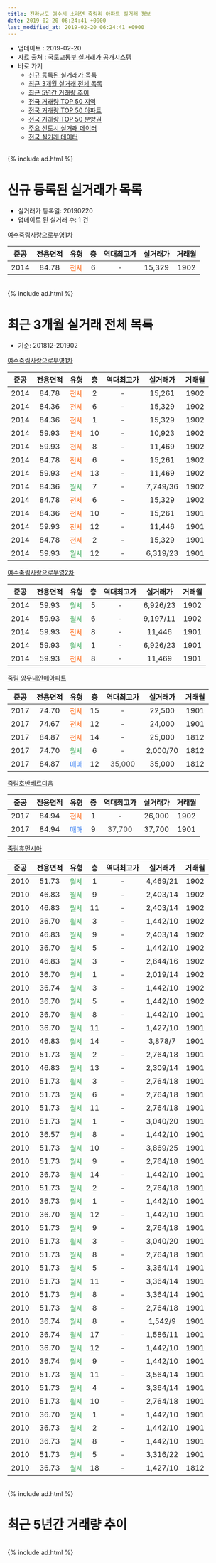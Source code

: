```yaml
---
title: 전라남도 여수시 소라면 죽림리 아파트 실거래 정보
date: 2019-02-20 06:24:41 +0900
last_modified_at: 2019-02-20 06:24:41 +0900
---
```


* 업데이트 : 2019-02-20
* 자료 출처 : [국토교통부 실거래가 공개시스템](http://rt.molit.go.kr)
* 바로 가기
    * [신규 등록된 실거래가 목록](#신규-등록된-실거래가-목록)
    * [최근 3개월 실거래 전체 목록](#최근-3개월-실거래-전체-목록)
    * [최근 5년간 거래량 추이](#최근-5년간-거래량-추이)
    * [전국 거래량 TOP 50 지역](https://inasie.github.io/apt-trade-info/최근-3개월-전국에서-가장-거래가-많이-발생한-지역)
    * [전국 거래량 TOP 50 아파트](https://inasie.github.io/apt-trade-info/최근-3개월-전국에서-가장-거래가-많이-발생한-아파트)
    * [전국 거래량 TOP 50 분양권](https://inasie.github.io/apt-trade-info/최근-3개월-전국에서-가장-거래가-많이-발생한-분양권)
    * [주요 신도시 실거래 데이터](https://inasie.github.io/apt-trade-info/주요-신도시)
    * [전국 실거래 데이터](https://inasie.github.io/apt-trade-info/전국)
<br>
{% include ad.html %}
<br>

# 신규 등록된 실거래가 목록
* 실거래가 등록일: 20190220
* 업데이트 된 실거래 수: 1 건


[여수죽림사랑으로부영1차](https://search.naver.com/search.naver?query=%EC%A0%84%EB%9D%BC%EB%82%A8%EB%8F%84+%EC%97%AC%EC%88%98%EC%8B%9C+%EC%86%8C%EB%9D%BC%EB%A9%B4+%EC%A3%BD%EB%A6%BC%EB%A6%AC+%EC%97%AC%EC%88%98%EC%A3%BD%EB%A6%BC%EC%82%AC%EB%9E%91%EC%9C%BC%EB%A1%9C%EB%B6%80%EC%98%811%EC%B0%A8)

|준공|전용면적|유형|층|역대최고가|실거래가|거래월|
|:---:|:---:|:---:|:---:|:---:|:---:|:---:|
|2014|84.78|<span style="color:#ff5a00">전세</span>|6|<span style="color:#444444">-</span>|15,329|1902|


<br>
{% include ad.html %}
<br>

# 최근 3개월 실거래 전체 목록
* 기준: 201812-201902


[여수죽림사랑으로부영1차](https://search.naver.com/search.naver?query=%EC%A0%84%EB%9D%BC%EB%82%A8%EB%8F%84+%EC%97%AC%EC%88%98%EC%8B%9C+%EC%86%8C%EB%9D%BC%EB%A9%B4+%EC%A3%BD%EB%A6%BC%EB%A6%AC+%EC%97%AC%EC%88%98%EC%A3%BD%EB%A6%BC%EC%82%AC%EB%9E%91%EC%9C%BC%EB%A1%9C%EB%B6%80%EC%98%811%EC%B0%A8)

|준공|전용면적|유형|층|역대최고가|실거래가|거래월|
|:---:|:---:|:---:|:---:|:---:|:---:|:---:|
|2014|84.78|<span style="color:#ff5a00">전세</span>|2|<span style="color:#444444">-</span>|15,261|1902|
|2014|84.36|<span style="color:#ff5a00">전세</span>|6|<span style="color:#444444">-</span>|15,329|1902|
|2014|84.36|<span style="color:#ff5a00">전세</span>|1|<span style="color:#444444">-</span>|15,329|1902|
|2014|59.93|<span style="color:#ff5a00">전세</span>|10|<span style="color:#444444">-</span>|10,923|1902|
|2014|59.93|<span style="color:#ff5a00">전세</span>|8|<span style="color:#444444">-</span>|11,469|1902|
|2014|84.78|<span style="color:#ff5a00">전세</span>|6|<span style="color:#444444">-</span>|15,261|1902|
|2014|59.93|<span style="color:#ff5a00">전세</span>|13|<span style="color:#444444">-</span>|11,469|1902|
|2014|84.36|<span style="color:#34a853">월세</span>|7|<span style="color:#444444">-</span>|7,749/36|1902|
|2014|84.78|<span style="color:#ff5a00">전세</span>|6|<span style="color:#444444">-</span>|15,329|1902|
|2014|84.36|<span style="color:#ff5a00">전세</span>|10|<span style="color:#444444">-</span>|15,261|1901|
|2014|59.93|<span style="color:#ff5a00">전세</span>|12|<span style="color:#444444">-</span>|11,446|1901|
|2014|84.78|<span style="color:#ff5a00">전세</span>|2|<span style="color:#444444">-</span>|15,329|1901|
|2014|59.93|<span style="color:#34a853">월세</span>|12|<span style="color:#444444">-</span>|6,319/23|1901|

[여수죽림사랑으로부영2차](https://search.naver.com/search.naver?query=%EC%A0%84%EB%9D%BC%EB%82%A8%EB%8F%84+%EC%97%AC%EC%88%98%EC%8B%9C+%EC%86%8C%EB%9D%BC%EB%A9%B4+%EC%A3%BD%EB%A6%BC%EB%A6%AC+%EC%97%AC%EC%88%98%EC%A3%BD%EB%A6%BC%EC%82%AC%EB%9E%91%EC%9C%BC%EB%A1%9C%EB%B6%80%EC%98%812%EC%B0%A8)

|준공|전용면적|유형|층|역대최고가|실거래가|거래월|
|:---:|:---:|:---:|:---:|:---:|:---:|:---:|
|2014|59.93|<span style="color:#34a853">월세</span>|5|<span style="color:#444444">-</span>|6,926/23|1902|
|2014|59.93|<span style="color:#34a853">월세</span>|6|<span style="color:#444444">-</span>|9,197/11|1902|
|2014|59.93|<span style="color:#ff5a00">전세</span>|8|<span style="color:#444444">-</span>|11,446|1901|
|2014|59.93|<span style="color:#34a853">월세</span>|1|<span style="color:#444444">-</span>|6,926/23|1901|
|2014|59.93|<span style="color:#ff5a00">전세</span>|8|<span style="color:#444444">-</span>|11,469|1901|

[죽림 양우내안애아파트](https://search.naver.com/search.naver?query=%EC%A0%84%EB%9D%BC%EB%82%A8%EB%8F%84+%EC%97%AC%EC%88%98%EC%8B%9C+%EC%86%8C%EB%9D%BC%EB%A9%B4+%EC%A3%BD%EB%A6%BC%EB%A6%AC+%EC%A3%BD%EB%A6%BC+%EC%96%91%EC%9A%B0%EB%82%B4%EC%95%88%EC%95%A0%EC%95%84%ED%8C%8C%ED%8A%B8)

|준공|전용면적|유형|층|역대최고가|실거래가|거래월|
|:---:|:---:|:---:|:---:|:---:|:---:|:---:|
|2017|74.70|<span style="color:#ff5a00">전세</span>|15|<span style="color:#444444">-</span>|22,500|1901|
|2017|74.67|<span style="color:#ff5a00">전세</span>|12|<span style="color:#444444">-</span>|24,000|1901|
|2017|84.87|<span style="color:#ff5a00">전세</span>|14|<span style="color:#444444">-</span>|25,000|1812|
|2017|74.70|<span style="color:#34a853">월세</span>|6|<span style="color:#444444">-</span>|2,000/70|1812|
|2017|84.87|<span style="color:#4285f3">매매</span>|12|<span style="color:#444444">35,000</span>|35,000|1812|

[죽림호반베르디움](https://search.naver.com/search.naver?query=%EC%A0%84%EB%9D%BC%EB%82%A8%EB%8F%84+%EC%97%AC%EC%88%98%EC%8B%9C+%EC%86%8C%EB%9D%BC%EB%A9%B4+%EC%A3%BD%EB%A6%BC%EB%A6%AC+%EC%A3%BD%EB%A6%BC%ED%98%B8%EB%B0%98%EB%B2%A0%EB%A5%B4%EB%94%94%EC%9B%80)

|준공|전용면적|유형|층|역대최고가|실거래가|거래월|
|:---:|:---:|:---:|:---:|:---:|:---:|:---:|
|2017|84.94|<span style="color:#ff5a00">전세</span>|1|<span style="color:#444444">-</span>|26,000|1902|
|2017|84.94|<span style="color:#4285f3">매매</span>|9|<span style="color:#444444">37,700</span>|37,700|1901|

[죽림휴먼시아](https://search.naver.com/search.naver?query=%EC%A0%84%EB%9D%BC%EB%82%A8%EB%8F%84+%EC%97%AC%EC%88%98%EC%8B%9C+%EC%86%8C%EB%9D%BC%EB%A9%B4+%EC%A3%BD%EB%A6%BC%EB%A6%AC+%EC%A3%BD%EB%A6%BC%ED%9C%B4%EB%A8%BC%EC%8B%9C%EC%95%84)

|준공|전용면적|유형|층|역대최고가|실거래가|거래월|
|:---:|:---:|:---:|:---:|:---:|:---:|:---:|
|2010|51.73|<span style="color:#34a853">월세</span>|1|<span style="color:#444444">-</span>|4,469/21|1902|
|2010|46.83|<span style="color:#34a853">월세</span>|9|<span style="color:#444444">-</span>|2,403/14|1902|
|2010|46.83|<span style="color:#34a853">월세</span>|11|<span style="color:#444444">-</span>|2,403/14|1902|
|2010|36.70|<span style="color:#34a853">월세</span>|3|<span style="color:#444444">-</span>|1,442/10|1902|
|2010|46.83|<span style="color:#34a853">월세</span>|9|<span style="color:#444444">-</span>|2,403/14|1902|
|2010|36.70|<span style="color:#34a853">월세</span>|5|<span style="color:#444444">-</span>|1,442/10|1902|
|2010|46.83|<span style="color:#34a853">월세</span>|3|<span style="color:#444444">-</span>|2,644/16|1902|
|2010|36.70|<span style="color:#34a853">월세</span>|1|<span style="color:#444444">-</span>|2,019/14|1902|
|2010|36.74|<span style="color:#34a853">월세</span>|3|<span style="color:#444444">-</span>|1,442/10|1902|
|2010|36.70|<span style="color:#34a853">월세</span>|5|<span style="color:#444444">-</span>|1,442/10|1902|
|2010|36.70|<span style="color:#34a853">월세</span>|8|<span style="color:#444444">-</span>|1,442/10|1901|
|2010|36.70|<span style="color:#34a853">월세</span>|11|<span style="color:#444444">-</span>|1,427/10|1901|
|2010|46.83|<span style="color:#34a853">월세</span>|14|<span style="color:#444444">-</span>|3,878/7|1901|
|2010|51.73|<span style="color:#34a853">월세</span>|2|<span style="color:#444444">-</span>|2,764/18|1901|
|2010|46.83|<span style="color:#34a853">월세</span>|13|<span style="color:#444444">-</span>|2,309/14|1901|
|2010|51.73|<span style="color:#34a853">월세</span>|3|<span style="color:#444444">-</span>|2,764/18|1901|
|2010|51.73|<span style="color:#34a853">월세</span>|6|<span style="color:#444444">-</span>|2,764/18|1901|
|2010|51.73|<span style="color:#34a853">월세</span>|11|<span style="color:#444444">-</span>|2,764/18|1901|
|2010|51.73|<span style="color:#34a853">월세</span>|1|<span style="color:#444444">-</span>|3,040/20|1901|
|2010|36.57|<span style="color:#34a853">월세</span>|8|<span style="color:#444444">-</span>|1,442/10|1901|
|2010|51.73|<span style="color:#34a853">월세</span>|10|<span style="color:#444444">-</span>|3,869/25|1901|
|2010|51.73|<span style="color:#34a853">월세</span>|9|<span style="color:#444444">-</span>|2,764/18|1901|
|2010|36.73|<span style="color:#34a853">월세</span>|14|<span style="color:#444444">-</span>|1,442/10|1901|
|2010|51.73|<span style="color:#34a853">월세</span>|2|<span style="color:#444444">-</span>|2,764/18|1901|
|2010|36.73|<span style="color:#34a853">월세</span>|1|<span style="color:#444444">-</span>|1,442/10|1901|
|2010|36.70|<span style="color:#34a853">월세</span>|12|<span style="color:#444444">-</span>|1,442/10|1901|
|2010|51.73|<span style="color:#34a853">월세</span>|9|<span style="color:#444444">-</span>|2,764/18|1901|
|2010|51.73|<span style="color:#34a853">월세</span>|3|<span style="color:#444444">-</span>|3,040/20|1901|
|2010|51.73|<span style="color:#34a853">월세</span>|8|<span style="color:#444444">-</span>|2,764/18|1901|
|2010|51.73|<span style="color:#34a853">월세</span>|5|<span style="color:#444444">-</span>|3,364/14|1901|
|2010|51.73|<span style="color:#34a853">월세</span>|11|<span style="color:#444444">-</span>|3,364/14|1901|
|2010|51.73|<span style="color:#34a853">월세</span>|8|<span style="color:#444444">-</span>|3,364/14|1901|
|2010|51.73|<span style="color:#34a853">월세</span>|8|<span style="color:#444444">-</span>|2,764/18|1901|
|2010|36.74|<span style="color:#34a853">월세</span>|8|<span style="color:#444444">-</span>|1,542/9|1901|
|2010|36.74|<span style="color:#34a853">월세</span>|17|<span style="color:#444444">-</span>|1,586/11|1901|
|2010|36.70|<span style="color:#34a853">월세</span>|12|<span style="color:#444444">-</span>|1,442/10|1901|
|2010|36.74|<span style="color:#34a853">월세</span>|9|<span style="color:#444444">-</span>|1,442/10|1901|
|2010|51.73|<span style="color:#34a853">월세</span>|11|<span style="color:#444444">-</span>|3,564/14|1901|
|2010|51.73|<span style="color:#34a853">월세</span>|4|<span style="color:#444444">-</span>|3,364/14|1901|
|2010|51.73|<span style="color:#34a853">월세</span>|10|<span style="color:#444444">-</span>|2,764/18|1901|
|2010|36.70|<span style="color:#34a853">월세</span>|1|<span style="color:#444444">-</span>|1,442/10|1901|
|2010|36.73|<span style="color:#34a853">월세</span>|2|<span style="color:#444444">-</span>|1,442/10|1901|
|2010|36.73|<span style="color:#34a853">월세</span>|8|<span style="color:#444444">-</span>|1,442/10|1901|
|2010|51.73|<span style="color:#34a853">월세</span>|5|<span style="color:#444444">-</span>|3,316/22|1901|
|2010|36.73|<span style="color:#34a853">월세</span>|18|<span style="color:#444444">-</span>|1,427/10|1812|


<br>
{% include ad.html %}
<br>

# 최근 5년간 거래량 추이


<div style="width:100%;">
    <canvas id="deal_progress" height="200"></canvas>
</div>

<script>
new Chart(document.getElementById("deal_progress"), {
    type: 'line',
    data: {
        labels: ['201402','201403','201404','201405','201406','201407','201408','201409','201410','201411','201412','201501','201502','201503','201504','201505','201506','201507','201508','201509','201510','201511','201512','201601','201602','201603','201604','201605','201606','201607','201608','201609','201610','201611','201612','201701','201702','201703','201704','201705','201706','201707','201708','201709','201710','201711','201712','201801','201802','201803','201804','201805','201806','201807','201808','201809','201810','201811','201812','201901','201902'],
        datasets: [{
            label: '매매',
            pointRadius: 1,
            data: [0, 0, 0, 0, 0, 0, 0, 0, 0, 0, 0, 0, 0, 0, 0, 0, 0, 0, 0, 0, 0, 0, 0, 0, 1, 0, 0, 0, 0, 0, 0, 0, 0, 0, 0, 0, 0, 0, 0, 0, 0, 0, 12, 4, 0, 1, 0, 0, 0, 0, 2, 13, 3, 2, 4, 1, 3, 1, 1, 1, 0],
            borderColor: "rgba(255, 201, 14, 1)",
            backgroundColor: "rgba(255, 201, 14, 0.5)",
            fill: false,
            lineTension: 0
        },{
            label: '전월세',
            pointRadius: 1,
            data: [11, 15, 18, 10, 6, 7, 5, 3, 2, 2, 12, 46, 89, 62, 49, 47, 12, 12, 14, 5, 6, 8, 6, 5, 0, 55, 49, 45, 15, 10, 17, 10, 7, 11, 7, 45, 143, 91, 102, 95, 57, 49, 42, 31, 24, 28, 13, 20, 106, 105, 69, 50, 21, 17, 21, 11, 10, 13, 3, 43, 22],
            borderColor: "rgba(0, 141, 185, 1)",
            backgroundColor: "rgba(0, 141, 185, 0.5)",
            fill: false,
            lineTension: 0
        }
        ]
    },
    options: {
        responsive: true,
        title: {
            display: false
        },
        tooltips: {
            mode: 'index',
            intersect: false
        },
        hover: {
            mode: 'nearest',
            intersect: true
        },
        scales: {
            xAxes: [{
                display: true,
                scaleLabel: {
                    display: true,
                    labelString: '년/월'
                }
            }],
            yAxes: [{
                display: true,
                ticks: {
                    suggestedMin: 0,
                },
                scaleLabel: {
                    display: true,
                    labelString: '실거래 수'
                }
            }]
        }
    }
});

</script>


<br>
{% include ad.html %}
<br>

